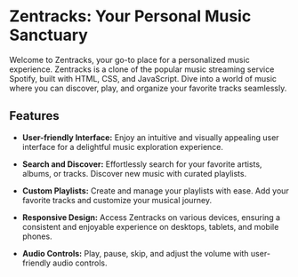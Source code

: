 # Zentracks: Your Personal Music Sanctuary

Welcome to Zentracks, your go-to place for a personalized music experience. Zentracks is a clone of the popular music streaming service Spotify, built with HTML, CSS, and JavaScript. Dive into a world of music where you can discover, play, and organize your favorite tracks seamlessly.

## Features

- **User-friendly Interface:** Enjoy an intuitive and visually appealing user interface for a delightful music exploration experience.

- **Search and Discover:** Effortlessly search for your favorite artists, albums, or tracks. Discover new music with curated playlists.

- **Custom Playlists:** Create and manage your playlists with ease. Add your favorite tracks and customize your musical journey.

- **Responsive Design:** Access Zentracks on various devices, ensuring a consistent and enjoyable experience on desktops, tablets, and mobile phones.

- **Audio Controls:** Play, pause, skip, and adjust the volume with user-friendly audio controls.


